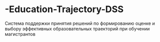 # -Education-Trajectory-DSS
Система поддержки принятия решений по формированию оценке и выбору эффективных образовательных траекторий при обучении магистрантов
